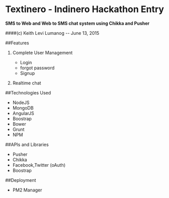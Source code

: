 Textinero - Indinero Hackathon Entry
====================

**SMS to Web and Web to SMS chat system using Chikka and Pusher**


####(c) Keith Levi Lumanog -- June 13, 2015

##Features
1. Complete User Management
	* Login
	* forgot password
	* Signup
	
2. Realtime chat

##Technologies Used
* NodeJS
* MongoDB
* AngularJS
* Boostrap
* Bower
* Grunt
* NPM

##APIs and Libraries
*	Pusher
*	Chikka
*	Facebook,Twitter (oAuth)
*	Boostrap

##Deployment 
* PM2 Manager

